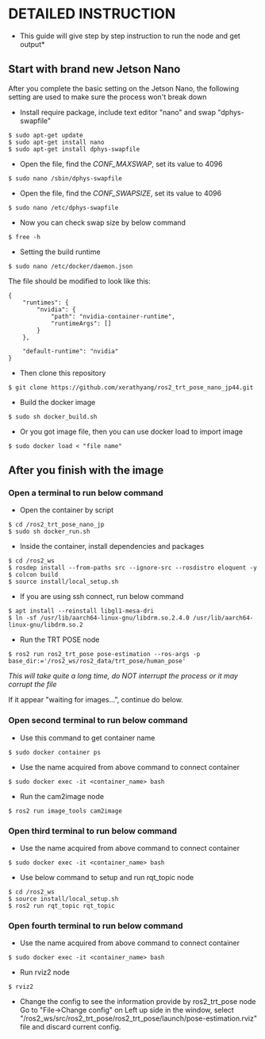 # DETAILED INSTRUCTION #
* This guide will give step by step instruction to run the node and get output*

## Start with brand new Jetson Nano ##
After you complete the basic setting on the Jetson Nano, the following setting are used to make sure the process won't break down

- Install require package, include text editor "nano" and swap "dphys-swapfile"

```
$ sudo apt-get update
$ sudo apt-get install nano
$ sudo apt-get install dphys-swapfile
```

- Open the file, find the *CONF_MAXSWAP*, set its value to 4096

```
$ sudo nano /sbin/dphys-swapfile
```

- Open the file, find the *CONF_SWAPSIZE*, set its value to 4096

```
$ sudo nano /etc/dphys-swapfile
```

- Now you can check swap size by below command

```
$ free -h
```

- Setting the build runtime

```
$ sudo nano /etc/docker/daemon.json
```

The file should be modified to look like this:

```
{
    "runtimes": {
        "nvidia": {
            "path": "nvidia-container-runtime",
            "runtimeArgs": []
        }
    },

    "default-runtime": "nvidia"
}
```


- Then clone this repository

```
$ git clone https://github.com/xerathyang/ros2_trt_pose_nano_jp44.git
```

- Build the docker image

```
$ sudo sh docker_build.sh
```

- Or you got image file, then you can use docker load to import image

```
$ sudo docker load < "file name"
```

## After you finish with the image ##

### Open a terminal to run below command ###

- Open the container by script

```
$ cd /ros2_trt_pose_nano_jp
$ sudo sh docker_run.sh
```

- Inside the container, install dependencies and packages

```
$ cd /ros2_ws
$ rosdep install --from-paths src --ignore-src --rosdistro eloquent -y
$ colcon build
$ source install/local_setup.sh
```

- If you are using ssh connect, run below command

```
$ apt install --reinstall libgl1-mesa-dri
$ ln -sf /usr/lib/aarch64-linux-gnu/libdrm.so.2.4.0 /usr/lib/aarch64-linux-gnu/libdrm.so.2
```

- Run the TRT POSE node

```
$ ros2 run ros2_trt_pose pose-estimation --ros-args -p base_dir:='/ros2_ws/ros2_data/trt_pose/human_pose'
```
*This will take quite a long time, do NOT interrupt the process or it may corrupt the file*

If it appear "waiting for images...", continue do below.

### Open second terminal to run below command ###

- Use this command to get container name
```
$ sudo docker container ps
```

- Use the name acquired from above command to connect container

```
$ sudo docker exec -it <container_name> bash
```

- Run the cam2image node

```
$ ros2 run image_tools cam2image
```

### Open third terminal to run below command ###

- Use the name acquired from above command to connect container

```
$ sudo docker exec -it <container_name> bash
```

- Use below command to setup and run rqt_topic node

```
$ cd /ros2_ws
$ source install/local_setup.sh
$ ros2 run rqt_topic rqt_topic
```

### Open fourth terminal to run below command ###

- Use the name acquired from above command to connect container

```
$ sudo docker exec -it <container_name> bash
```

- Run rviz2 node

```
$ rviz2
```

- Change the config to see the information provide by ros2_trt_pose node
Go to "File->Change config" on Left up side in the window, select "/ros2_ws/src/ros2_trt_pose/ros2_trt_pose/launch/pose-estimation.rviz" file and discard current config.
